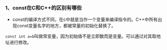 ### 1、const在C和C++的区别有哪些

- const的编译方式不同，在c中就是当作一个变量来编译指令的。C++中所有出现const变量名字的地方，都被常量的初始化替换了。

`const int a=b`叫做常变量，因为初始值不是立即数而是变量。可以通过对其取地址进行修改。 

